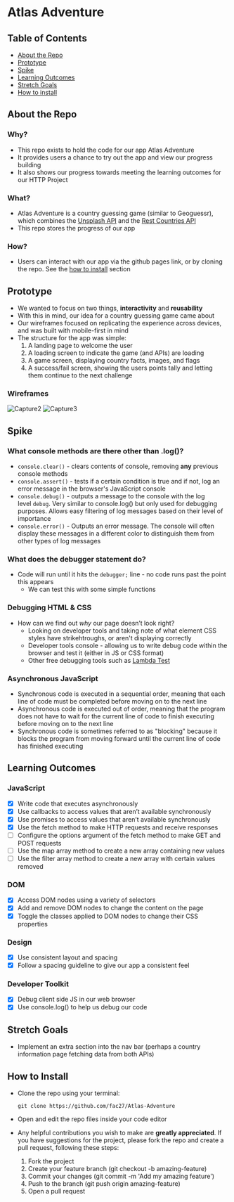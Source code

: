 # Atlas Adventure

## Table of Contents

- [About the Repo](#about-the-repo)
- [Prototype](#prototype)
- [Spike](#spike)
- [Learning Outcomes](#learning-outcomes)
- [Stretch Goals](#stretch-goals)
- [How to install](#how-to-install)

## About the Repo

### Why?

- This repo exists to hold the code for our app Atlas Adventure
- It provides users a chance to try out the app and view our progress building
- It also shows our progress towards meeting the learning outcomes for our HTTP Project

### What?

- Atlas Adventure is a country guessing game (similar to Geoguessr), which combines the [Unsplash API](https://unsplash.com/developers) and the [Rest Countries API](https://restcountries.com/)
- This repo stores the progress of our app

### How?

- Users can interact with our app via the github pages link, or by cloning the repo. See the [how to install](#how-to-install) section

## Prototype

- We wanted to focus on two things, **interactivity** and **reusability**
- With this in mind, our idea for a country guessing game came about
- Our wireframes focused on replicating the experience across devices, and was built with mobile-first in mind
- The structure for the app was simple: 
    1. A landing page to welcome the user
    2. A loading screen to indicate the game (and APIs) are loading
    3. A game screen, displaying country facts, images, and flags
    4. A success/fail screen, showing the users points tally and letting them continue to the next challenge

### Wireframes

![Capture2](https://user-images.githubusercontent.com/117777716/217922244-1a7c38b6-e161-490b-a2f8-f513375f19fe.PNG)
![Capture3](https://user-images.githubusercontent.com/117777716/217956728-12532837-0e7d-4c21-ac26-25717ed67857.PNG)

## Spike

### What console methods are there other than .log()?
- `console.clear()` - clears contents of console, removing **any** previous console methods
- `console.assert()` - tests if a certain condition is true and if not, log an error message in the browser's JavaScript console
- `console.debug()` - outputs a message to the console with the log level `debug`. Very similar to console.log() but only used for debugging purposes. Allows easy filtering of log messages based on their level of importance
- `console.error()` - Outputs an error message. The console will often display these messages in a different color to distinguish them from other types of log messages

### What does the debugger statement do?
- Code will run until it hits the `debugger;` line - no code runs past the point this appears
  - We can test this with some simple functions
  
### Debugging HTML & CSS
- How can we find out *why* our page doesn’t look right?
  - Looking on developer tools and taking note of what element CSS styles have strikehtroughs, or aren't displaying correctly
  - Developer tools console - allowing us to write debug code within the browser and test it (either in JS or CSS format)
  - Other free debugging tools such as [Lambda Test](https://www.lambdatest.com/lt-debug)

### Asynchronous JavaScript
- Synchronous code is executed in a sequential order, meaning that each line of code must be completed before moving on to the next line
- Asynchronous code is executed out of order, meaning that the program does not have to wait for the current line of code to finish executing before moving on to the next line 
- Synchronous code is sometimes referred to as "blocking" because it blocks the program from moving forward until the current line of code has finished executing

## Learning Outcomes

### JavaScript 

- [x] Write code that executes asynchronously
- [x] Use callbacks to access values that aren’t available synchronously
- [x] Use promises to access values that aren’t available synchronously
- [x] Use the fetch method to make HTTP requests and receive responses
- [ ] Configure the options argument of the fetch method to make GET and POST requests
- [ ] Use the map array method to create a new array containing new values
- [ ] Use the filter array method to create a new array with certain values removed

### DOM 

- [x] Access DOM nodes using a variety of selectors
- [x] Add and remove DOM nodes to change the content on the page
- [x] Toggle the classes applied to DOM nodes to change their CSS properties

### Design 

- [x] Use consistent layout and spacing
- [x] Follow a spacing guideline to give our app a consistent feel

### Developer Toolkit 

- [x] Debug client side JS in our web browser
- [x] Use console.log() to help us debug our code

## Stretch Goals

- Implement an extra section into the nav bar (perhaps a country information page fetching data from both APIs)

## How to Install

- Clone the repo using your terminal:

    `git clone https://github.com/fac27/Atlas-Adventure`

- Open and edit the repo files inside your code editor

- Any helpful contributions you wish to make are **greatly appreciated**. If you have suggestions for the project, please fork the repo and create a pull request, following these steps:

    1. Fork the project
    2. Create your feature branch (git checkout -b amazing-feature)
    3. Commit your changes (git commit -m 'Add my amazing feature')
    4. Push to the branch (git push origin amazing-feature)
    5. Open a pull request
